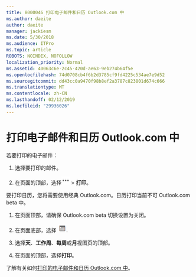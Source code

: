 ```yaml
---
title: 8000046 打印电子邮件和日历 Outlook.com 中
ms.author: daeite
author: daeite
manager: jackiesm
ms.date: 5/30/2018
ms.audience: ITPro
ms.topic: article
ROBOTS: NOINDEX, NOFOLLOW
localization_priority: Normal
ms.assetid: 40063c6e-2c45-420d-ae63-9eb274b64f5e
ms.openlocfilehash: 74d0708cb4f6b2d3785cf9fd4225c534ae7e9d52
ms.sourcegitcommit: dd43cc0a9470f98b8ef2a3787c823801d674c666
ms.translationtype: MT
ms.contentlocale: zh-CN
ms.lasthandoff: 02/12/2019
ms.locfileid: "29936026"
---
```

# <a name="print-email-and-calendars-in-outlookcom"></a>打印电子邮件和日历 Outlook.com 中

若要打印的电子邮件：
  
1. 选择要打印的邮件。
    
2. 在页面的顶部，选择![更多操作](media/64993e8a-4a62-43b1-aa05-90f5ad4cba54.png) \> **打印**。 
    
要打印日历，您将需要使用经典 Outlook.com。日历打印当前不可 Outlook.com beta 中。
  
1. 在页面顶部，请确保 Outlook.com beta 切换设置为关闭。
    
2. 在页面底部，选择  ![日历](media/9e1a821a-c32e-4851-a866-342a39ffdca0.png).
    
3. 选择**天**、**工作周**、**每周**或**月**视图页的顶部。 
    
4. 在页面的顶部，选择**打印**。 
    
了解有关如何[打印的电子邮件和日历 Outlook.com 中](https://go.microsoft.com/fwlink/p/?linkid=2001208&amp;clcid=0x409)。
  

